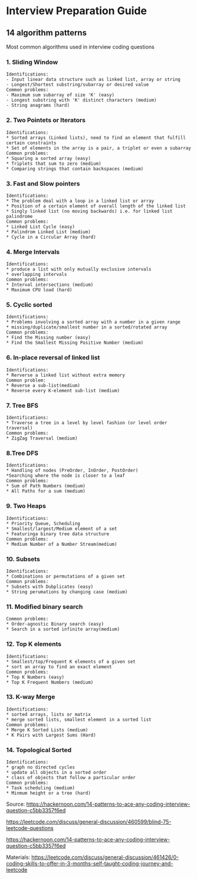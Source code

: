 # Interview Preparation Guide

## 14 algorithm patterns
Most common algorithms used in interview coding questions
### 1. Sliding Window
	Identifications:
	- Input linear data structure such as linked list, array or string
	- Longest/Shortest substring/subarray or desired value
	Common problems:
	- Maximum sum subarray of size 'K' (easy)
	- Longest substring with 'K' distinct characters (medium)
	- String anagrams (hard)
	
### 2. Two Pointets or Iterators
	Identifications:
	* Sorted arrays (Linked lists), need to find an element that fulfill certain constraints
	* Set of elements in the array is a pair, a triplet or even a subarray
	Common problems:
	* Squaring a sorted array (easy)
	* Triplets that sum to zero (medium)
	* Comparing strings that contain backspaces (medium)
	
### 3. Fast and Slow pointers
	Identifications:
	* The problem deal with a loop in a linked list or array
	* Position of a certain element of overall length of the linked list
	* Singly linked list (no moving backwards) i.e. for linked list palindrome
	Common problems:
	* Linked List Cycle (easy)
	* Palindrom Linked List (medium)
	* Cycle in a Circular Array (hard)
	
### 4. Merge Intervals
	Identifications:
	* produce a list with only mutually exclusive intervals
	* overlapping intervals
	Common problems:
	* Interval intersections (medium)
	* Maximum CPU load (hard)
	
### 5. Cyclic sorted
	Identifications:
	* Problems involving a sorted array with a number in a given range
	* missing/duplicate/smallest number in a sorted/rotated array
	Common problems:
	* Find the Missing number (easy)
	* Find the Smallest Missing Positive Number (medium) 

### 6. In-place reversal of linked list
	Identifications:
	* Rerverse a linked list without extra memory
	Common problem:
	* Reverse a sub-list(medium)
	* Reverse every K-element sub-list (medium)
	
### 7. Tree BFS
	Identifications:
	* Traverse a tree in a level by level fashion (or level order traversal)
	Common problems:
	* ZigZag Traversal (medium)
	
### 8.Tree DFS
	Identifications:
	* Handling of nodes (PreOrder, InOrder, PostOrder)
	*Searching where the node is closer to a leaf
	Common problems:
	* Sum of Path Numbers (medium)
	* All Paths for a sum (medium)
	
### 9. Two Heaps
	Identifications:
	* Priority Queue, Scheduling
	* Smallest/largest/Medium element of a set
	* Featuringa binary tree data structure
	Common problems:
	* Medium Number of a Number Stream(medium)
	
### 10. Subsets
	Identifications:
	* Combinations or permutations of a given set
	Common problems:
	* Subsets with Dubplicates (easy)
	* String perumations by changing case (medium)
	
### 11. Modified binary search
	Common problems:
	* Order-agnostic Binary search (easy)
	* Search in a sorted infinite array(medium)
	
### 12. Top K elements
	Identifications:
	* Smallest/top/Frequent K elements of a given set
	* sort an array to find an exact element
	Common problems:
	* Top K Numbers (easy)
	* Top K Frequent Numbers (medium)
	
### 13. K-way Merge
	Identifications:
	* sorted arrays, lists or matrix
	* merge sorted lists, smallest element in a sorted list
	Common problems:
	* Merge K Sorted Lists (medium)
	* K Pairs with Largest Sums (Hard)
	
### 14. Topological Sorted
	Identifications:
	* graph no directed cycles
	* update all objects in a sorted order
	* class of objects that follow a particular order
	Common problems:
	* Task scheduling (medium)
	* Minmum height or a tree (hard)
	
Source:
https://hackernoon.com/14-patterns-to-ace-any-coding-interview-question-c5bb3357f6ed	
	

https://leetcode.com/discuss/general-discussion/460599/blind-75-leetcode-questions

https://hackernoon.com/14-patterns-to-ace-any-coding-interview-question-c5bb3357f6ed

Materials:
https://leetcode.com/discuss/general-discussion/461426/0-coding-skills-to-offer-in-3-months-self-taught-coding-journey-and-leetcode